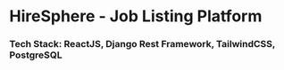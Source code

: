 # HireSphere - Job Listing Platform

### Tech Stack: ReactJS, Django Rest Framework, TailwindCSS, PostgreSQL